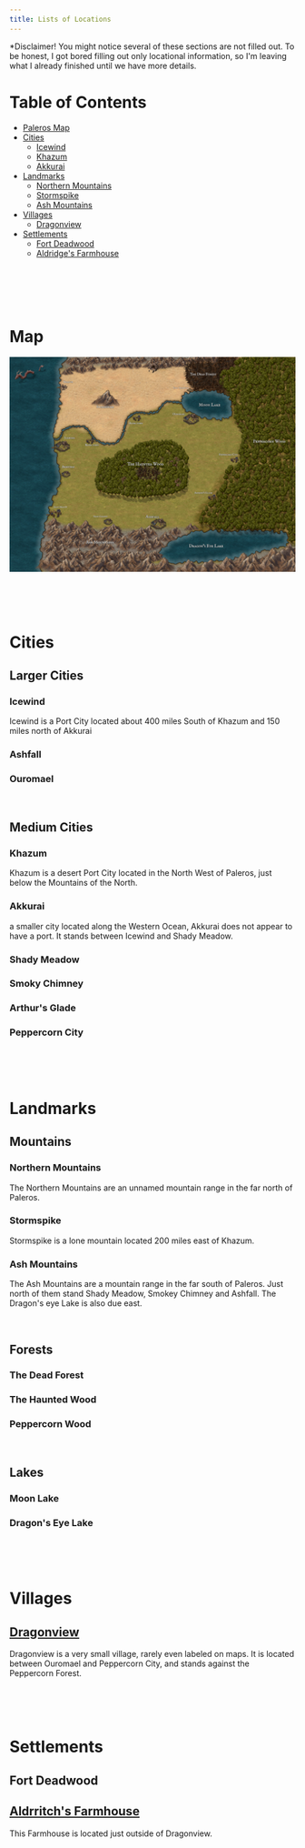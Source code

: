 ```yaml
---
title: Lists of Locations
---
```

*Disclaimer! You might notice several of these sections are not filled out. To be honest, I got bored filling out only locational information, so I'm leaving what I already finished until we have more details.
# Table of Contents
- [Paleros Map](Lists-of-locations#map)
- [Cities](Lists-of-locations#cities)
  - [Icewind](Lists-of-locations#icewind)
  - [Khazum](Lists-of-locations#khazum)
  - [Akkurai](Lists-of-locations#akkurai)
- [Landmarks](Lists-of-locations#landmarks)
  - [Northern Mountains](Lists-of-locations#northern-mountains)
  - [Stormspike](Lists-of-locations#stormspike)
  - [Ash Mountains](Lists-of-locations#ash-mountains)
- [Villages](Lists-of-locations#villages)
  - [Dragonview](Lists-of-locations#dragonview)
- [Settlements](Lists-of-locations#settlements)
  - [Fort Deadwood](Lists-of-locations#fort-deadwood)
  - [Aldridge's Farmhouse](Lists-of-locations#aldridges-farmhouse)


<br>
<br>
<br>
<br>

# Map
![](https://github.com/SuperCharge81/Seconds-of-Chance-wiki/blob/main/Paleros%20(1).jpg?raw=true)

<br>
<br>
<br>

# Cities

## Larger Cities
### Icewind
Icewind is a Port City located about 400 miles South of Khazum and 150 miles north of Akkurai
### Ashfall
### Ouromael

<br>

## Medium Cities
### Khazum
Khazum is a desert Port City located in the North West of Paleros, just below the Mountains of the North.
### Akkurai
a smaller city located along the Western Ocean, Akkurai does not appear to have a port. It stands between Icewind and Shady Meadow.
### Shady Meadow
### Smoky Chimney
### Arthur's Glade
### Peppercorn City

<br>
<br>
<br>

# Landmarks

## Mountains
### Northern Mountains
The Northern Mountains are an unnamed mountain range in the far north of Paleros.
### Stormspike
Stormspike is a lone mountain located 200 miles east of Khazum.
### Ash Mountains
The Ash Mountains are a mountain range in the far south of Paleros. Just north of them stand Shady Meadow, Smokey Chimney and Ashfall. The Dragon's eye Lake is also due east.

<br>

## Forests
### The Dead Forest
### The Haunted Wood
### Peppercorn Wood

<br>

## Lakes

### Moon Lake
### Dragon's Eye Lake

<br>
<br>
<br>

# Villages

## [Dragonview](Dragonview)
Dragonview is a very small village, rarely even labeled on maps. It is located between Ouromael and Peppercorn City, and stands against the Peppercorn Forest.

<br>
<br>
<br>

# Settlements

## Fort Deadwood
## [Aldrritch's Farmhouse](Aldritch-Farm)
This Farmhouse is located just outside of Dragonview.

